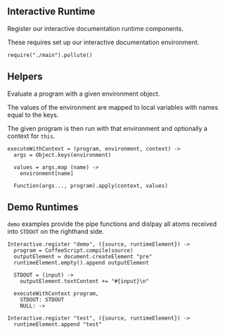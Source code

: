 Interactive Runtime
-------------------

Register our interactive documentation runtime components.

These requires set up our interactive documentation environment.

    require("./main").pollute()

Helpers
-------

Evaluate a program with a given environment object.

The values of the environment are mapped to local variables with names equal to
the keys.

The given program is then run with that environment and optionally a context for
`this`.

    executeWithContext = (program, environment, context) ->
      args = Object.keys(environment)

      values = args.map (name) ->
        environment[name]

      Function(args..., program).apply(context, values)

Demo Runtimes
-------------

`demo` examples provide the pipe functions and dislpay all atoms received into
`STDOUT` on the righthand side.

    Interactive.register "demo", ({source, runtimeElement}) ->
      program = CoffeeScript.compile(source)
      outputElement = document.createElement "pre"
      runtimeElement.empty().append outputElement

      STDOUT = (input) ->
        outputElement.textContent += "#{input}\n"

      executeWithContext program,
        STDOUT: STDOUT
        NULL: ->

    Interactive.register "test", ({source, runtimeElement}) ->
      runtimeElement.append "test"
